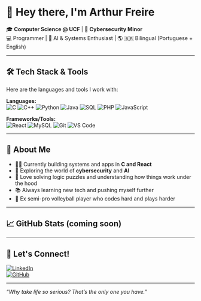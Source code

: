 # 👋 Hey there, I'm Arthur Freire

🎓 **Computer Science @ UCF** | 🔐 **Cybersecurity Minor**  
💻 Programmer | 🧠 AI & Systems Enthusiast | 🌎 🇧🇷 Bilingual (Portuguese + English)

---

## 🛠️ Tech Stack & Tools
Here are the languages and tools I work with:

**Languages:**  
![C](https://img.shields.io/badge/C-00599C?style=flat&logo=c&logoColor=white)
![C++](https://img.shields.io/badge/C++-00599C?style=flat&logo=c%2B%2B&logoColor=white)
![Python](https://img.shields.io/badge/Python-3776AB?style=flat&logo=python&logoColor=white)
![Java](https://img.shields.io/badge/Java-007396?style=flat&logo=java&logoColor=white)
![SQL](https://img.shields.io/badge/SQL-003B57?style=flat&logo=sqlite&logoColor=white)
![PHP](https://img.shields.io/badge/PHP-777BB4?style=flat&logo=php&logoColor=white)
![JavaScript](https://img.shields.io/badge/JavaScript-F7DF1E?style=flat&logo=javascript&logoColor=black)

**Frameworks/Tools:**  
![React](https://img.shields.io/badge/React-61DAFB?style=flat&logo=react&logoColor=black)
![MySQL](https://img.shields.io/badge/MySQL-4479A1?style=flat&logo=mysql&logoColor=white)
![Git](https://img.shields.io/badge/Git-F05032?style=flat&logo=git&logoColor=white)
![VS Code](https://img.shields.io/badge/VS%20Code-007ACC?style=flat&logo=visual-studio-code&logoColor=white)

---

## 🌟 About Me
- 👨‍💻 Currently building systems and apps in **C and React**
- 🔐 Exploring the world of **cybersecurity** and **AI**
- 🧩 Love solving logic puzzles and understanding how things work under the hood
- 📚 Always learning new tech and pushing myself further
- 🏐 Ex semi-pro volleyball player who codes hard and plays harder

---

## 📈 GitHub Stats (coming soon)
<!-- Optionally include stats when you have more public repos
![Arthur's GitHub stats](https://github-readme-stats.vercel.app/api?username=arthurarf&show_icons=true&theme=radical)
-->

---

## 🔗 Let's Connect!
[![LinkedIn](https://img.shields.io/badge/LinkedIn-Arthur%20Freire-blue?style=flat&logo=linkedin)](https://www.linkedin.com/in/arthurarfreire/)  
[![GitHub](https://img.shields.io/badge/GitHub-arthurarf-black?style=flat&logo=github)](https://github.com/arthurarf)

---
_“Why take life so serious? That’s the only one you have.”_
